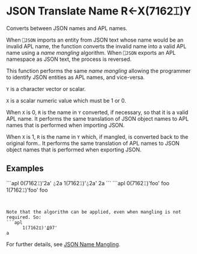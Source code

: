 
<!-- Hidden search keywords -->
<div style="display: none;">
  7162⌶
</div>






<h1 class="heading"><span class="name">JSON Translate Name</span> <span class="command">R←X(7162⌶)Y</span></h1>



Converts between JSON names and APL names.


When `⎕JSON` imports an entity from JSON text whose name would be an invalid APL name, the function converts the invalid name into a valid APL name using a *name mangling* algorithm. When `⎕JSON` exports an APL namespace as JSON text, the process is reversed.


This function performs the same *name mangling* allowing the programmer to identify JSON entities as APL names, and vice-versa.



`Y` is a character vector or scalar.


`X` is a scalar numeric value which must be 1 or 0.


When `X` is 0, `R` is the name in `Y` converted, if necessary, so that it is a valid APL name. It performs the same translation of JSON object names to APL names that is performed when importing JSON.


When `X` is 1, `R` is the name in `Y` which, if mangled, is converted back to the original form.. It performs the same translation of APL names to JSON object names that is performed when exporting JSON.

<h2 class="example">Examples</h2>
```apl
      0(7162⌶)'2a'
⍙2a
      1(7162⌶)'⍙2a'
2a
```
```apl
      0(7162⌶)'foo'
foo
      1(7162⌶)'foo'
foo

```


Note that the algorithm can be applied, even when mangling is not required. So:
```apl
      1(7162⌶)'⍙97'
a
```


For further details, see [JSON Name Mangling](../system-functions/json.md).


